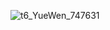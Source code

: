 ![t6_YueWen_747631](https://user-images.githubusercontent.com/17806205/203719226-df8914e3-ac6e-4910-a73a-ce5dd283fb2a.jpg)